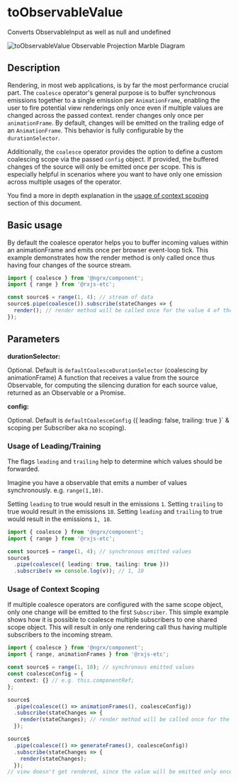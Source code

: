 # toObservableValue

Converts ObservableInput<T> as well as null and undefined 

![toObservableValue Observable Projection Marble Diagram](generated/images/guide/component/toObservableValue.png)

## Description

Rendering, in most web applications, is by far the most performance crucial part.
The `coalesce` operator's general purpose is to buffer synchronous emissions together
to a single emission per `AnimationFrame`,
enabling the user to fire potential view renderings only once even if multiple values are changed across the passed context.
render changes only once per `animationFrame`.
By default, changes will be emitted on the trailing edge of an `AnimationFrame`.
This behavior is fully configurable by the `durationSelector`.

Additionally, the `coalesce` operator provides the option to define a custom coalescing scope via the passed `config` object.
If provided, the buffered changes of the source will only be emitted once per scope.
This is especially helpful in scenarios where you want to have only one emission across multiple usages of the operator.

You find a more in depth explanation in the [usage of context scoping](#usage-of-context-scoping) section of this document.

## Basic usage

By default the coalesce operator helps you to buffer incoming values within an animationFrame and emits once per browser event-loop tick.
This example demonstrates how the render method is only called once thus having four changes of the source stream.

```typescript
import { coalesce } from '@ngrx/component';
import { range } from '@rxjs-etc';

const source$ = range(1, 4); // stream of data
source$.pipe(coalesce()).subscribe(stateChanges => {
  render(); // render method will be called once for the value 4 of the stream
});
```

## Parameters

**durationSelector:**

Optional. Default is `defaultCoalesceDurationSelector` (coalescing by animationFrame)
A function that receives a value from the source Observable, for computing the silencing duration for each source value, returned as an Observable or a Promise.

**config:**

Optional. Default is `defaultCoalesceConfig` ({ leading: false, trailing: true }` & scoping per Subscriber aka no scoping).

### Usage of Leading/Training

The flags `leading` and `trailing` help to determine which values should be forwarded.

Imagine you have a observable that emits a number of values synchronously. e.g. `range(1,10)`.

Setting `leading` to true would result in the emissions `1`.
Setting `trailing` to true would result in the emissions `10`.
Setting `leading` and `trailing` to true would result in the emissions `1, 10`.

```typescript
import { coalesce } from '@ngrx/component';
import { range } from '@rxjs-etc';

const source$ = range(1, 4); // synchronous emitted values
source$
  .pipe(coalesce({ leading: true, tailing: true }))
  .subscribe(v => console.log(v)); // 1, 10
```

### Usage of Context Scoping

If multiple coalesce operators are configured with the same scope object, only one change will be emitted to the first `Subscriber`.
This simple example shows how it is possible to coalesce multiple subscribers to one shared scope object. This will result in
only one rendering call thus having multiple subscribers to the incoming stream.

```typescript
import { coalesce } from '@ngrx/component';
import { range, animationFrames } from '@rxjs-etc';

const source$ = range(1, 10); // synchronous emitted values
const coalesceConfig = {
  context: {} // e.g. this.componentRef;
};

source$
  .pipe(coalesce(() => animationFrames(), coalesceConfig))
  .subscribe(stateChanges => {
    render(stateChanges); // render method will be called once for the value 4 of the stream
  });

source$
  .pipe(coalesce(() => generateFrames(), coalesceConfig))
  .subscribe(stateChanges => {
    render(stateChanges);
  });
// view doesn't get rendered, since the value will be emitted only once per scope
```
